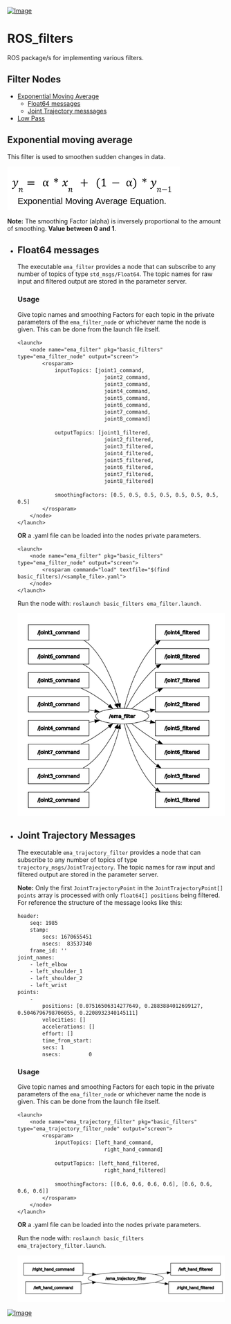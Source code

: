 [![Image](https://img.shields.io/badge/ROS-Noetic-purple.svg)](https://github.com/arthurgomes4)
# ROS_filters

ROS package/s for implementing various filters.

## Filter Nodes
* [Exponential Moving Average](#exponential-moving-average)
    * [Float64 messages](#float64-messages)
    * [Joint Trajectory messsages](#joint-trajectory-messages)
* [Low Pass](#)

## Exponential moving average
This filter is used to smoothen sudden changes in data.
<p align="left">
    <img src="./data/ema_eq.png"/>
</p>

**Note:** The smoothing Factor (alpha) is inversely proportional to the amount of smoothing. **Value between 0 and 1**.

* ## Float64 messages
    The executable `ema_filter` provides a node that can subscribe to any number of topics of type `std_msgs/Float64`. The topic names for raw input and filtered output are stored in the parameter server.

    ### Usage

    Give topic names and smoothing Factors for each topic in the private parameters of the `ema_filter_node` or whichever name the node is given. This can be done from the launch file itself.

    ```
    <launch>
        <node name="ema_filter" pkg="basic_filters" type="ema_filter_node" output="screen">
            <rosparam>
                inputTopics: [joint1_command, 
                                joint2_command, 
                                joint3_command, 
                                joint4_command,
                                joint5_command,
                                joint6_command,
                                joint7_command,
                                joint8_command]

                outputTopics: [joint1_filtered,
                                joint2_filtered,
                                joint3_filtered,
                                joint4_filtered,
                                joint5_filtered,
                                joint6_filtered,
                                joint7_filtered,
                                joint8_filtered]

                smoothingFactors: [0.5, 0.5, 0.5, 0.5, 0.5, 0.5, 0.5, 0.5]
            </rosparam>
        </node>
    </launch>
    ```

    **OR** a .yaml file can be loaded into the nodes private parameters.

    ```
    <launch>
        <node name="ema_filter" pkg="basic_filters" type="ema_filter_node" output="screen">
            <rosparam command="load" textfile="$(find basic_filters)/<sample_file>.yaml">
        </node>
    </launch>
    ```

    Run the node with: `roslaunch basic_filters ema_filter.launch`.

    <p align="center">
        <img src="./data/ema_rqt.png"/>
    </p>

* ## Joint Trajectory Messages
    The executable `ema_trajectory_filter` provides a node that can subscribe to any number of topics of type `trajectory_msgs/JointTrajectory`. The topic names for raw input and filtered output are stored in the parameter server.

    **Note:** Only the first `JointTrajectoryPoint` in the `JointTrajectoryPoint[] points` array is processed with only `float64[] positions` being filtered. For reference the structure of the message looks like this:
    ```
    header: 
        seq: 1985
        stamp: 
            secs: 1670655451
            nsecs:  83537340
        frame_id: ''
    joint_names: 
        - left_elbow
        - left_shoulder_1
        - left_shoulder_2
        - left_wrist
    points: 
        - 
            positions: [0.07516506314277649, 0.2883884012699127, 0.5046796798706055, 0.2208932340145111]
            velocities: []
            accelerations: []
            effort: []  
            time_from_start: 
            secs: 1
            nsecs:         0
    ``` 

    ### Usage

    Give topic names and smoothing Factors for each topic in the private parameters of the `ema_filter_node` or whichever name the node is given. This can be done from the launch file itself.

    ```
    <launch>
        <node name="ema_trajectory_filter" pkg="basic_filters" type="ema_trajectory_filter_node" output="screen">
            <rosparam>
                inputTopics: [left_hand_command,
                                right_hand_command]

                outputTopics: [left_hand_filtered,
                                right_hand_filtered]

                smoothingFactors: [[0.6, 0.6, 0.6, 0.6], [0.6, 0.6, 0.6, 0.6]]
            </rosparam>
        </node>
    </launch>
    ```

    **OR** a .yaml file can be loaded into the nodes private parameters.

    Run the node with: `roslaunch basic_filters ema_trajectory_filter.launch`.

    <p align="center">
        <img src="./data/ema_traj_rqt.png"/>
    </p>


[![Image](https://img.shields.io/badge/Developer-arthurgomes4-blue.svg)](https://github.com/arthurgomes4)